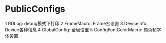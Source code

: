 #  PublicConfigs

1 RDLog: debug模式下打印
2 FrameMacro: Frame宏设置
3 DeviceInfo: Device各种信息
4 GlobalConfig: 全局设置
5 ConfigFontColorMacro: 颜色和字体设置
